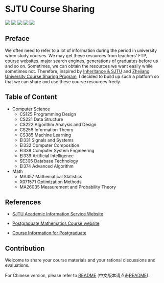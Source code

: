 # SJTU Course Sharing

[![](https://img.shields.io/github/watchers/CoolPhilChen/SJTU-Courses.svg)](https://github.com/CoolPhilChen/SJTU-Courses/watchers)
[![](https://img.shields.io/github/stars/CoolPhilChen/SJTU-Courses.svg)](https://github.com/CoolPhilChen/SJTU-Courses/stargazers)
[![](https://img.shields.io/github/forks/CoolPhilChen/SJTU-Courses.svg)](https://github.com/CoolPhilChen/SJTU-Courses/network/members)
![](https://img.shields.io/github/repo-size/CoolPhilChen/SJTU-Courses.svg)
[![](https://img.shields.io/github/contributors/CoolPhilChen/SJTU-Courses.svg)](https://github.com/CoolPhilChen/SJTU-Courses/graphs/contributors)

## Preface

We often need to refer to a lot of information during the period in university when study courses. We may get these resources from teachers' FTP, course websites, major search engines, generations of graduates before us and so on. Sometimes, we can obtain the resources we want easily while sometimes not. Therefore, inspired by [Inheritance & SJTU](http://share.sjtu.edu.cn) and [Zhejiang University Course Sharing Program](https://github.com/QSCTech/zju-icicles), I decided to build up such a platform so that we can share and use these course resources freely.

## Table of Content

- Computer Science
  - CS125 Programming Design
  - CS221 Data Structure
  - CS222 Algorithm Analysis and Design
  - CS258 Information Theory
  - CS385 Machine Learning
  - EI331 Signals and Systems
  - EI332 Computer Composition
  - EI338 Computer System Engineering
  - EI339 Artificial Intelligence
  - SE305 Database Technology
  - EI374 Advanced Algorithm
- Math
  - MA357 Mathematical Statistics
  - X071571 Optimization Methods
  - MA26035 Measurement and Probability Theory

## References

- [SJTU Academic Information Service Website](http://electsys.sjtu.edu.cn)
- [Postgraduate Mathematics Course website](http://math.sjtu.edu.cn/course/Ngraduate/)

- [Course Information for Postgraduate](http://www.yjs.sjtu.edu.cn:81/epstar/web/outer/KKBJ_CX/kkbj.jsp)

## Contribution

Welcome to share your course materials and your rational discussions and evaluations.

For Chinese version, please refer to [README](https://github.com/CoolPhilChen/SJTU-Courses/blob/master/README.md) (中文版本请点击[README](https://github.com/CoolPhilChen/SJTU-Courses/blob/master/README.md)).